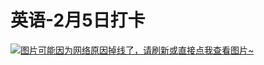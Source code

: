 # 英语-2月5日打卡

[![图片可能因为网络原因掉线了，请刷新或直接点我查看图片~](https://cdn.jsdelivr.net/gh/ylsislove/image-home/test/20210209015049.jpg)](https://cdn.jsdelivr.net/gh/ylsislove/image-home/test/20210209015049.jpg)
